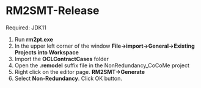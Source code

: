 # RM2SMT-Release

Required: JDK11

1. Run **rm2pt.exe**
2. In the upper left corner of the window **File->import->General->Existing Projects into Workspace**
3. Import the **OCLContractCases** folder
4. Open the **.remodel** suffix file in the NonRedundancy_CoCoMe project
5. Right click on the editor page. **RM2SMT->Generate**
6. Select **Non-Redundancy**. Click OK button.

